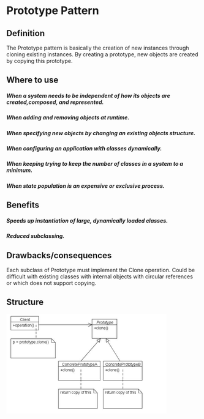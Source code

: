 # Prototype Pattern

## Definition
The Prototype pattern is basically the creation of new instances through
cloning existing instances. By creating a prototype, new objects are created
by copying this prototype.

## Where to use
##### When a system needs to be independent of how its objects are created,composed, and represented.
##### When adding and removing objects at runtime.
##### When specifying new objects by changing an existing objects structure.
##### When configuring an application with classes dynamically.
##### When keeping trying to keep the number of classes in a system to a minimum.
##### When state population is an expensive or exclusive process.

## Benefits
##### Speeds up instantiation of large, dynamically loaded classes.
##### Reduced subclassing.

## Drawbacks/consequences
Each subclass of Prototype must implement the Clone operation. Could be
difficult with existing classes with internal objects with circular references or
which does not support copying.


## Structure
![UML](../../images/prototype.png)